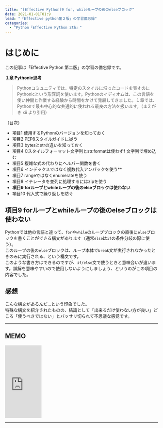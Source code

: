 ```yaml
---
title: "[Effective Python]9 for, whileループの後のelseブロック"
date: 2021-01-01T01:9
lead: "「Effective python第２版」の学習備忘録"
categories:
  - "Python「Effective Python 2th」"
---
```


# はじめに
この記事は「Effective Python 第二版」の学習の備忘録です。

**１章 Pythonic思考**  
>Pythonコミュニティでは、特定のスタイルに沿ったコードを表すのにPythonicという形容詞を使います。Pythonのイディオムは、この言語を使い仲間と作業する経験から時間をかけて発展してきました。１章では、Pythonで最も中心的な共通的に使われる最良の方法を扱います。（まえがき xii より引用）

（目次）
- 項目1 使用するPythonのバージョンを知っておく
- 項目2 PEP8スタイルガイドに従う
- 項目3 bytesとstrの違いを知っておく
- 項目4 Cスタイルフォーマット文字列とstr.formatは使わずf 文字列で埋め込む
- 項目5 複雑な式の代わりにヘルパー関数を書く
- 項目6 インデックスではなく複数代入アンパックを使う**
- 項目7 rangeではなくenumerateを使う
- 項目8 イテレータを並列に処理するにはzipを使う
- **項目9 forループとwhileループの後のelseブロックは使わない**
- 項目10 代入式で繰り返しを防ぐ

## 項目9 forループとwhileループの後のelseブロックは使わない
Pythonでは他の言語と違って、`for`や`while`のループブロックの直後に`else`ブロックを書くことができる構文があります（通常`else`は`if`の条件分岐の際に使う）。  
このループの後の`else`ブロックは、ループ本体で`break`文が実行されなかったときのみに実行される、という構文です。  
このような書き方はできるのですが、`if/else`文で使うときと意味合いが違います。誤解を意味やすいので使用しないようにしましょう、というのがこの項目の内容でした。

## 感想
こんな構文があるんだ...という印象でした。  
特殊な構文を紹介されたものの、結論として「出来るだけ使わない方が良い」どころ「使うべきではない」とバッサリ切られて不思議な感覚です。


---
## MEMO
<iframe style="width:120px;height:240px;" marginwidth="0" marginheight="0" scrolling="no" frameborder="0" src="https://rcm-fe.amazon-adsystem.com/e/cm?ref=qf_sp_asin_til&t=massasquash08-22&m=amazon&o=9&p=8&l=as1&IS1=1&detail=1&asins=4873119170&linkId=b01ad363c615cc9408dfcc360b1a85de&bc1=ffffff&amp;lt1=_top&fc1=333333&lc1=0066c0&bg1=ffffff&f=ifr"></iframe>

---